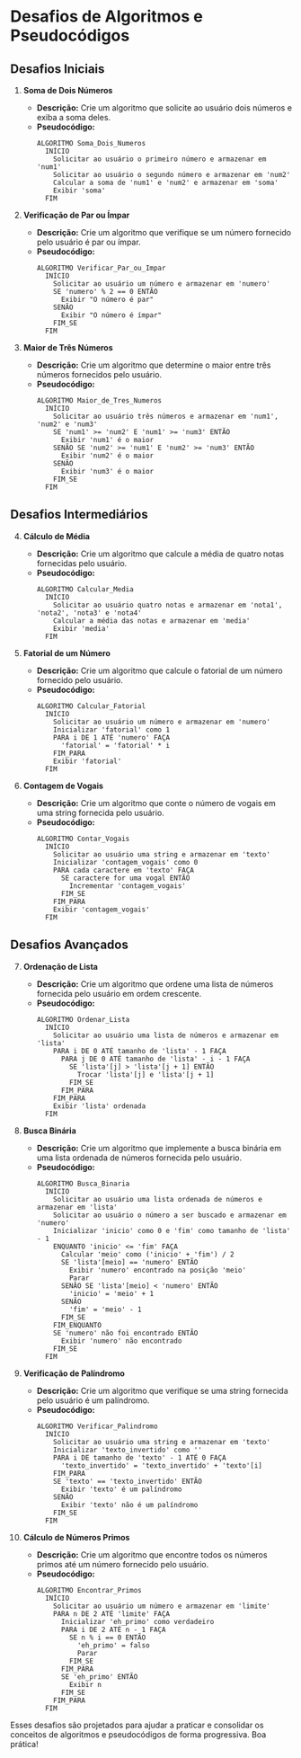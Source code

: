 # Desafios de Algoritmos e Pseudocódigos

## Desafios Iniciais

1. **Soma de Dois Números**
   - **Descrição:** Crie um algoritmo que solicite ao usuário dois números e exiba a soma deles.
   - **Pseudocódigo:**
     ```
     ALGORITMO Soma_Dois_Numeros
       INÍCIO
         Solicitar ao usuário o primeiro número e armazenar em 'num1'
         Solicitar ao usuário o segundo número e armazenar em 'num2'
         Calcular a soma de 'num1' e 'num2' e armazenar em 'soma'
         Exibir 'soma'
       FIM
     ```

2. **Verificação de Par ou Ímpar**
   - **Descrição:** Crie um algoritmo que verifique se um número fornecido pelo usuário é par ou ímpar.
   - **Pseudocódigo:**
     ```
     ALGORITMO Verificar_Par_ou_Impar
       INÍCIO
         Solicitar ao usuário um número e armazenar em 'numero'
         SE 'numero' % 2 == 0 ENTÃO
           Exibir "O número é par"
         SENÃO
           Exibir "O número é ímpar"
         FIM_SE
       FIM
     ```

3. **Maior de Três Números**
   - **Descrição:** Crie um algoritmo que determine o maior entre três números fornecidos pelo usuário.
   - **Pseudocódigo:**
     ```
     ALGORITMO Maior_de_Tres_Numeros
       INÍCIO
         Solicitar ao usuário três números e armazenar em 'num1', 'num2' e 'num3'
         SE 'num1' >= 'num2' E 'num1' >= 'num3' ENTÃO
           Exibir 'num1' é o maior
         SENÃO SE 'num2' >= 'num1' E 'num2' >= 'num3' ENTÃO
           Exibir 'num2' é o maior
         SENÃO
           Exibir 'num3' é o maior
         FIM_SE
       FIM
     ```

## Desafios Intermediários

4. **Cálculo de Média**
   - **Descrição:** Crie um algoritmo que calcule a média de quatro notas fornecidas pelo usuário.
   - **Pseudocódigo:**
     ```
     ALGORITMO Calcular_Media
       INÍCIO
         Solicitar ao usuário quatro notas e armazenar em 'nota1', 'nota2', 'nota3' e 'nota4'
         Calcular a média das notas e armazenar em 'media'
         Exibir 'media'
       FIM
     ```

5. **Fatorial de um Número**
   - **Descrição:** Crie um algoritmo que calcule o fatorial de um número fornecido pelo usuário.
   - **Pseudocódigo:**
     ```
     ALGORITMO Calcular_Fatorial
       INÍCIO
         Solicitar ao usuário um número e armazenar em 'numero'
         Inicializar 'fatorial' como 1
         PARA i DE 1 ATÉ 'numero' FAÇA
           'fatorial' = 'fatorial' * i
         FIM_PARA
         Exibir 'fatorial'
       FIM
     ```

6. **Contagem de Vogais**
   - **Descrição:** Crie um algoritmo que conte o número de vogais em uma string fornecida pelo usuário.
   - **Pseudocódigo:**
     ```
     ALGORITMO Contar_Vogais
       INÍCIO
         Solicitar ao usuário uma string e armazenar em 'texto'
         Inicializar 'contagem_vogais' como 0
         PARA cada caractere em 'texto' FAÇA
           SE caractere for uma vogal ENTÃO
             Incrementar 'contagem_vogais'
           FIM_SE
         FIM_PARA
         Exibir 'contagem_vogais'
       FIM
     ```

## Desafios Avançados

7. **Ordenação de Lista**
   - **Descrição:** Crie um algoritmo que ordene uma lista de números fornecida pelo usuário em ordem crescente.
   - **Pseudocódigo:**
     ```
     ALGORITMO Ordenar_Lista
       INÍCIO
         Solicitar ao usuário uma lista de números e armazenar em 'lista'
         PARA i DE 0 ATÉ tamanho de 'lista' - 1 FAÇA
           PARA j DE 0 ATÉ tamanho de 'lista' - i - 1 FAÇA
             SE 'lista'[j] > 'lista'[j + 1] ENTÃO
               Trocar 'lista'[j] e 'lista'[j + 1]
             FIM_SE
           FIM_PARA
         FIM_PARA
         Exibir 'lista' ordenada
       FIM
     ```

8. **Busca Binária**
   - **Descrição:** Crie um algoritmo que implemente a busca binária em uma lista ordenada de números fornecida pelo usuário.
   - **Pseudocódigo:**
     ```
     ALGORITMO Busca_Binaria
       INÍCIO
         Solicitar ao usuário uma lista ordenada de números e armazenar em 'lista'
         Solicitar ao usuário o número a ser buscado e armazenar em 'numero'
         Inicializar 'inicio' como 0 e 'fim' como tamanho de 'lista' - 1
         ENQUANTO 'inicio' <= 'fim' FAÇA
           Calcular 'meio' como ('inicio' + 'fim') / 2
           SE 'lista'[meio] == 'numero' ENTÃO
             Exibir 'numero' encontrado na posição 'meio'
             Parar
           SENÃO SE 'lista'[meio] < 'numero' ENTÃO
             'inicio' = 'meio' + 1
           SENÃO
             'fim' = 'meio' - 1
           FIM_SE
         FIM_ENQUANTO
         SE 'numero' não foi encontrado ENTÃO
           Exibir 'numero' não encontrado
         FIM_SE
       FIM
     ```

9. **Verificação de Palíndromo**
   - **Descrição:** Crie um algoritmo que verifique se uma string fornecida pelo usuário é um palíndromo.
   - **Pseudocódigo:**
     ```
     ALGORITMO Verificar_Palindromo
       INÍCIO
         Solicitar ao usuário uma string e armazenar em 'texto'
         Inicializar 'texto_invertido' como ''
         PARA i DE tamanho de 'texto' - 1 ATÉ 0 FAÇA
           'texto_invertido' = 'texto_invertido' + 'texto'[i]
         FIM_PARA
         SE 'texto' == 'texto_invertido' ENTÃO
           Exibir 'texto' é um palíndromo
         SENÃO
           Exibir 'texto' não é um palíndromo
         FIM_SE
       FIM
     ```

10. **Cálculo de Números Primos**
    - **Descrição:** Crie um algoritmo que encontre todos os números primos até um número fornecido pelo usuário.
    - **Pseudocódigo:**
      ```
      ALGORITMO Encontrar_Primos
        INÍCIO
          Solicitar ao usuário um número e armazenar em 'limite'
          PARA n DE 2 ATÉ 'limite' FAÇA
            Inicializar 'eh_primo' como verdadeiro
            PARA i DE 2 ATÉ n - 1 FAÇA
              SE n % i == 0 ENTÃO
                'eh_primo' = falso
                Parar
              FIM_SE
            FIM_PARA
            SE 'eh_primo' ENTÃO
              Exibir n
            FIM_SE
          FIM_PARA
        FIM
      ```

Esses desafios são projetados para ajudar a praticar e consolidar os conceitos de algoritmos e pseudocódigos de forma progressiva. Boa prática!
